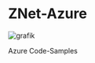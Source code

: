# ZNet-Azure

![grafik](https://user-images.githubusercontent.com/120014365/206535174-9c82b750-3561-4416-a231-c08cba97864a.png)


Azure Code-Samples
